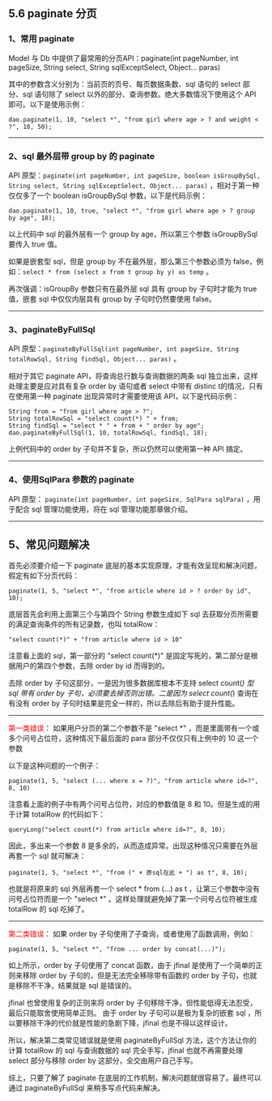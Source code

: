 ## 5.6 paginate 分页

### 1、常用 paginate

Model 与 Db 中提供了最常用的分页API：paginate(int pageNumber, int pageSize, String select, String sqlExceptSelect, Object... paras)

其中的参数含义分别为：当前页的页号、每页数据条数、sql 语句的 select 部分、sql 语句除了 select 以外的部分、查询参数。绝大多数情况下使用这个 API 即可。以下是使用示例：

```
dao.paginate(1, 10, "select *", "from girl where age > ? and weight < ?", 18, 50);
```

---

### 2、sql 最外层带 group by 的 paginate

API 原型：`paginate(int pageNumber, int pageSize, boolean isGroupBySql, String select, String sqlExceptSelect, Object... paras)` ，相对于第一种仅仅多了一个 boolean isGroupBySql 参数，以下是代码示例：

```
dao.paginate(1, 10, true, "select *", "from girl where age > ? group by age", 18);
```

以上代码中 sql 的最外层有一个 group by age，所以第三个参数 isGroupBySql 要传入 true 值。

如果是嵌套型 sql，但是 group by 不在最外层，那么第三个参数必须为 false，例如：`select * from (select x from t group by y) as temp` 。

<font corlor=red>再次强调：isGroupBy 参数只有在最外层 sql 具有 group by 子句时才能为 true 值，嵌套 sql 中仅仅内层具有 group by 子句时仍然要使用 false。</font>

---

### 3、paginateByFullSql

API 原型：`paginateByFullSql(int pageNumber, int pageSize, String totalRowSql, String findSql, Object... paras)` 。

相对于其它 paginate API，将查询总行数与查询数据的两条 sql 独立出来，这样处理主要是应对具有复杂 order by 语句或者 select 中带有 distinc t的情况，只有在使用第一种 paginate 出现异常时才需要使用该 API，以下是代码示例：

```
String from = "from girl where age > ?";
String totalRowSql = "select count(*) " + from;
String findSql = "select * " + from + " order by age";
dao.paginateByFullSql(1, 10, totalRowSql, findSql, 18);
```

上例代码中的 order by 子句并不复杂，所以仍然可以使用第一种 API 搞定。

---

### 4、使用SqlPara 参数的 paginate

API 原型： `paginate(int pageNumber, int pageSize, SqlPara sqlPara)` ，用于配合 sql 管理功能使用，将在 sql 管理功能那章做介绍。

---

## 5、常见问题解决

首先必须要介绍一下 paginate 底层的基本实现原理，才能有效呈现和解决问题，假定有如下分页代码：

```
paginate(1, 5, "select *", "from article where id > ? order by id", 10);
```

底层首先会利用上面第三个与第四个 String 参数生成如下 sql 去获取分页所需要的满足查询条件的所有记录数，也叫 totalRow：

```
"select count(*)" + "from article where id > 10"
```

注意看上面的 sql，第一部分的 "select count(*)" 是固定写死的，第二部分是根据用户的第四个参数，去除 order by id 而得到的。

去除 order by 子句这部分，一是因为很多数据库根本不支持 select count(*) 型 sql 带有 order by 子句，必须要去掉否则出错。二是因为 select count(*) 查询在有没有 order by 子句时结果是完全一样的，所以去除后有助于提升性能。

---

<font color=red>第一类错误</font>： 如果用户分页的第二个参数不是 "select *" ，而是里面带有一个或多个问号占位符，这种情况下最后面的 para 部分不仅仅只有上例中的 10 这一个参数

以下是这种问题的一个例子：

```
paginate(1, 5, "select (... where x = ?)", "from article where id=?", 8, 10)
```

注意看上面的例子中有两个问号占位符，对应的参数值是 8 和 10。但是生成的用于计算 totalRow 的代码如下：

```
queryLong("select count(*) from article where id=?", 8, 10);
```

因此，多出来一个参数 8 是多余的，从而造成异常。出现这种情况只需要在外层再套一个 sql 就可解决：

```
paginate(1, 5, "select *", "from (" + 原sql在此 + ") as t", 8, 10);
```

也就是将原来的 sql 外层再套一个 select * from (...) as t ，让第三个参数中没有问号占位符而是一个 "select *" 。这样处理就避免掉了第一个问号占位符被生成 totalRow 的 sql 吃掉了。

---

<font color=red>第二类错误</font>： 如果 order by 子句使用了子查询，或者使用了函数调用，例如：

```
paginate(1, 5, "select *", "from ... order by concat(...)");
```

如上所示，order by 子句使用了 concat 函数，由于 jfinal 是使用了一个简单的正则来移除 order by 子句的，但是无法完全移除带有函数的 order by 子句，也就是移除不干净，结果就是 sql 是错误的。

jfinal 也曾使用复杂的正则来将 order by 子句移除干净，但性能低得无法忍受，最后只能取舍使用简单正则。 由于 order by 子句可以是极为复杂的嵌套 sql ，所以要移除干净的代价就是性能的急剧下降，jfinal 也是不得以这样设计。

所以，解决第二类常见错误就是使用 paginateByFullSql 方法，这个方法让你的计算 totalRow 的 sql 与查询数据的 sql 完全手写，jfinal 也就不再需要处理 select 部分与移除 order by 这部分，全交由用户自己手写。

综上，只要了解了 paginate 在底层的工作机制，解决问题就很容易了。最终可以通过 paginateByFullSql 来稍多写点代码来解决。

